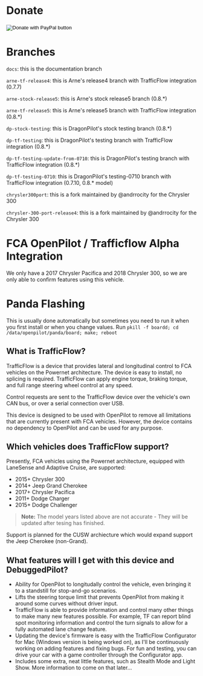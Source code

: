 # Donate

<form action="https://www.paypal.com/donate" method="post" target="_top">
<input type="hidden" name="hosted_button_id" value="SGB2R2B68RM2Y" />
<input type="image" src="https://www.paypalobjects.com/en_US/i/btn/btn_donateCC_LG.gif" border="0" name="submit" title="PayPal - The safer, easier way to pay online!" alt="Donate with PayPal button" />
<img alt="" border="0" src="https://www.paypal.com/en_US/i/scr/pixel.gif" width="1" height="1" />
</form>

# Branches
`docs`: this is the documentation branch

`arne-tf-release4`: this is Arne's release4 branch with TrafficFlow integration (0.7.7)

`arne-stock-release5`: this is Arne's stock release5 branch (0.8.*)

`arne-tf-release5`: this is Arne's release5 branch with TrafficFlow integration (0.8.*)

`dp-stock-testing`: this is DragonPilot's stock testing branch (0.8.*)

`dp-tf-testing`: this is DragonPilot's testing branch with TrafficFlow integration (0.8.*)

`dp-tf-testing-update-from-0710`: this is DragonPilot's testing branch with TrafficFlow integration (0.8.*)

`dp-tf-testing-0710`: this is DragonPilot's testing-0710 branch with TrafficFlow integration (0.7.10, 0.8.* model) 

`chrysler300port`: this is a fork maintained by @andrrocity for the Chrysler 300

`chrysler-300-port-release4`: this is a fork maintained by @andrrocity for the Chrysler 300 


# FCA OpenPilot / Trafficflow Alpha Integration
We only have a 2017 Chrysler Pacifica and 2018 Chrysler 300, so we are only able to confirm features using this vehicle.

# Panda Flashing
This is usually done automatically but sometimes you need to run it when you first install or when you change values. Run `pkill -f boardd; cd /data/openpilot/panda/board; make; reboot`

## What is TrafficFlow?

TrafficFlow is a device that provides lateral and longitudinal control to FCA vehicles on the Powernet architecture.  The device is easy to install, no splicing is required.  TrafficFlow can apply engine torque, braking torque, and full range steering wheel control at any speed.

Control requests are sent to the TrafficFlow device over the vehicle's own CAN bus, or over a serial connection over USB.

This device is designed to be used with OpenPilot to remove all limitations that are currently present with FCA vehicles.  However, the device contains no dependency to OpenPilot and can be used for any purpose. 

## Which vehicles does TrafficFlow support?

Presently, FCA vehicles using the Powernet architecture, equipped with LaneSense and Adaptive Cruise, are supported:

- 2015+ Chrysler 300
- 2014+ Jeep Grand Cherokee
- 2017+ Chrysler Pacifica
- 2011+ Dodge Charger
- 2015+ Dodge Challenger

> **Note:** The model years listed above are not accurate - They will be updated after tesing has finished. 

Support is planned for the CUSW archiecture which would expand support the Jeep Cherokee (non-Grand).

## What features will I get with this device and DebuggedPilot?

- Ability for OpenPilot to longitudally control the vehicle, even bringing it to a standstill for stop-and-go scenarios.
- Lifts the steering torque limit that prevents OpenPilot from making it around some curves without driver input.
- TrafficFlow is able to provide information and control many other things to make many new features possible.  For example, TF can report blind spot monitoring information and control the turn signals to allow for a fully automated lane change feature.  
- Updating the device's firmware is easy with the TrafficFlow Configurator for Mac (Windows version is being worked on), as I'll be continuously working on adding features and fixing bugs.  For fun and testing, you can drive your car with a game controller through the Configurator app.
- Includes some extra, neat little features, such as Stealth Mode and Light Show. More information to come on that later...
